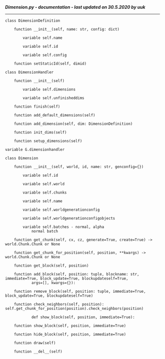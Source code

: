 ***Dimension.py - documentation - last updated on 30.5.2020 by uuk***
___

    class DimensionDefinition

        function __init__(self, name: str, config: dict)

            variable self.name

            variable self.id

            variable self.config

        function setStaticId(self, dimid)

    class DimensionHandler

        function __init__(self)

            variable self.dimensions

            variable self.unfinisheddims

        function finish(self)

        function add_default_dimensions(self)

        function add_dimension(self, dim: DimensionDefinition)

        function init_dims(self)

        function setup_dimensions(self)

    variable G.dimensionhandler

    class Dimension

        function __init__(self, world, id, name: str, genconfig={})

            variable self.id

            variable self.world

            variable self.chunks

            variable self.name

            variable self.worldgenerationconfig

            variable self.worldgenerationconfigobjects

            variable self.batches - normal, alpha
                normal batch

        function get_chunk(self, cx, cz, generate=True, create=True) -> world.Chunk.Chunk or None

        function get_chunk_for_position(self, position, **kwargs) -> world.Chunk.Chunk or None

        function get_block(self, position)

        function add_block(self, position: tuple, blockname: str, immediate=True, block_update=True, blockupdateself=True,
                args=[], kwargs={}):

        function remove_block(self, position: tuple, immediate=True, block_update=True, blockupdateself=True)

        function check_neighbors(self, position): self.get_chunk_for_position(position).check_neighbors(position)
                
                def show_block(self, position, immediate=True):

        function show_block(self, position, immediate=True)

        function hide_block(self, position, immediate=True)

        function draw(self)

        function __del__(self)
